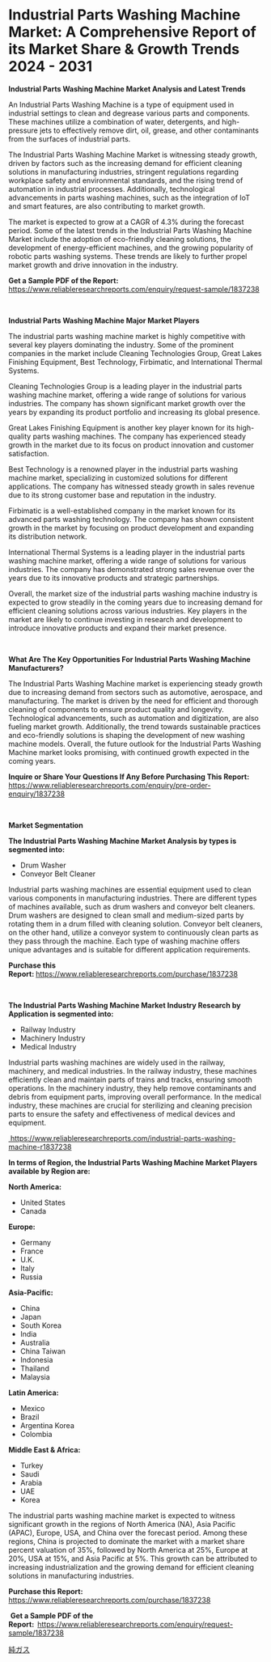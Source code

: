 <p><h1>Industrial Parts Washing Machine Market: A Comprehensive Report of its Market Share & Growth Trends 2024 - 2031</h1></p><p><strong>Industrial Parts Washing Machine Market Analysis and Latest Trends</strong></p>
<p><p>An Industrial Parts Washing Machine is a type of equipment used in industrial settings to clean and degrease various parts and components. These machines utilize a combination of water, detergents, and high-pressure jets to effectively remove dirt, oil, grease, and other contaminants from the surfaces of industrial parts.</p><p>The Industrial Parts Washing Machine Market is witnessing steady growth, driven by factors such as the increasing demand for efficient cleaning solutions in manufacturing industries, stringent regulations regarding workplace safety and environmental standards, and the rising trend of automation in industrial processes. Additionally, technological advancements in parts washing machines, such as the integration of IoT and smart features, are also contributing to market growth.</p><p>The market is expected to grow at a CAGR of 4.3% during the forecast period. Some of the latest trends in the Industrial Parts Washing Machine Market include the adoption of eco-friendly cleaning solutions, the development of energy-efficient machines, and the growing popularity of robotic parts washing systems. These trends are likely to further propel market growth and drive innovation in the industry.</p></p>
<p><strong>Get a Sample PDF of the Report:&nbsp;</strong> <a href="https://www.reliableresearchreports.com/enquiry/request-sample/1837238">https://www.reliableresearchreports.com/enquiry/request-sample/1837238</a></p>
<p>&nbsp;</p>
<p><strong>Industrial Parts Washing Machine Major Market Players</strong></p>
<p><p>The industrial parts washing machine market is highly competitive with several key players dominating the industry. Some of the prominent companies in the market include Cleaning Technologies Group, Great Lakes Finishing Equipment, Best Technology, Firbimatic, and International Thermal Systems.</p><p>Cleaning Technologies Group is a leading player in the industrial parts washing machine market, offering a wide range of solutions for various industries. The company has shown significant market growth over the years by expanding its product portfolio and increasing its global presence.</p><p>Great Lakes Finishing Equipment is another key player known for its high-quality parts washing machines. The company has experienced steady growth in the market due to its focus on product innovation and customer satisfaction.</p><p>Best Technology is a renowned player in the industrial parts washing machine market, specializing in customized solutions for different applications. The company has witnessed steady growth in sales revenue due to its strong customer base and reputation in the industry.</p><p>Firbimatic is a well-established company in the market known for its advanced parts washing technology. The company has shown consistent growth in the market by focusing on product development and expanding its distribution network.</p><p>International Thermal Systems is a leading player in the industrial parts washing machine market, offering a wide range of solutions for various industries. The company has demonstrated strong sales revenue over the years due to its innovative products and strategic partnerships.</p><p>Overall, the market size of the industrial parts washing machine industry is expected to grow steadily in the coming years due to increasing demand for efficient cleaning solutions across various industries. Key players in the market are likely to continue investing in research and development to introduce innovative products and expand their market presence.</p></p>
<p>&nbsp;</p>
<p><strong>What Are The Key Opportunities For Industrial Parts Washing Machine Manufacturers?</strong></p>
<p><p>The Industrial Parts Washing Machine market is experiencing steady growth due to increasing demand from sectors such as automotive, aerospace, and manufacturing. The market is driven by the need for efficient and thorough cleaning of components to ensure product quality and longevity. Technological advancements, such as automation and digitization, are also fueling market growth. Additionally, the trend towards sustainable practices and eco-friendly solutions is shaping the development of new washing machine models. Overall, the future outlook for the Industrial Parts Washing Machine market looks promising, with continued growth expected in the coming years.</p></p>
<p><strong>Inquire or Share Your Questions If Any Before Purchasing This Report:</strong> <a href="https://www.reliableresearchreports.com/enquiry/pre-order-enquiry/1837238">https://www.reliableresearchreports.com/enquiry/pre-order-enquiry/1837238</a></p>
<p>&nbsp;</p>
<p><strong>Market Segmentation</strong></p>
<p><strong>The Industrial Parts Washing Machine Market Analysis by types is segmented into:</strong></p>
<p><ul><li>Drum Washer</li><li>Conveyor Belt Cleaner</li></ul></p>
<p><p>Industrial parts washing machines are essential equipment used to clean various components in manufacturing industries. There are different types of machines available, such as drum washers and conveyor belt cleaners. Drum washers are designed to clean small and medium-sized parts by rotating them in a drum filled with cleaning solution. Conveyor belt cleaners, on the other hand, utilize a conveyor system to continuously clean parts as they pass through the machine. Each type of washing machine offers unique advantages and is suitable for different application requirements.</p></p>
<p><strong>Purchase this Report:&nbsp;</strong><a href="https://www.reliableresearchreports.com/purchase/1837238">https://www.reliableresearchreports.com/purchase/1837238</a></p>
<p>&nbsp;</p>
<p><strong>The Industrial Parts Washing Machine Market Industry Research by Application is segmented into:</strong></p>
<p><ul><li>Railway Industry</li><li>Machinery Industry</li><li>Medical Industry</li></ul></p>
<p><p>Industrial parts washing machines are widely used in the railway, machinery, and medical industries. In the railway industry, these machines efficiently clean and maintain parts of trains and tracks, ensuring smooth operations. In the machinery industry, they help remove contaminants and debris from equipment parts, improving overall performance. In the medical industry, these machines are crucial for sterilizing and cleaning precision parts to ensure the safety and effectiveness of medical devices and equipment.</p></p>
<p><a href="https://www.reliableresearchreports.com/industrial-parts-washing-machine-r1837238">&nbsp;https://www.reliableresearchreports.com/industrial-parts-washing-machine-r1837238</a></p>
<p><strong>In terms of Region, the Industrial Parts Washing Machine Market Players available by Region are:</strong></p>
<p>
    <p> <strong> North America: </strong>
        <ul>
            <li>United States</li>
            <li>Canada</li>
        </ul>
        </p> 
    <p> <strong> Europe: </strong>
        <ul>
            <li>Germany</li>
            <li>France</li>
            <li>U.K.</li>
            <li>Italy</li>
            <li>Russia</li>
        </ul>
        </p> 
    <p> <strong> Asia-Pacific: </strong>
        <ul>
            <li>China</li>
            <li>Japan</li>
            <li>South Korea</li>
            <li>India</li>
            <li>Australia</li>
            <li>China Taiwan</li>
            <li>Indonesia</li>
            <li>Thailand</li>
            <li>Malaysia</li>
        </ul>
        </p> 
    <p> <strong> Latin America: </strong>
        <ul>
            <li>Mexico</li>
            <li>Brazil</li>
            <li>Argentina Korea</li>
            <li>Colombia</li>
        </ul>
        </p> 
    <p> <strong> Middle East & Africa: </strong>
        <ul>
            <li>Turkey</li>
            <li>Saudi</li>
            <li>Arabia</li>
            <li>UAE</li>
            <li>Korea</li>
        </ul>
    </p>
    </p>
<p><p>The industrial parts washing machine market is expected to witness significant growth in the regions of North America (NA), Asia Pacific (APAC), Europe, USA, and China over the forecast period. Among these regions, China is projected to dominate the market with a market share percent valuation of 35%, followed by North America at 25%, Europe at 20%, USA at 15%, and Asia Pacific at 5%. This growth can be attributed to increasing industrialization and the growing demand for efficient cleaning solutions in manufacturing industries.</p></p>
<p><strong>Purchase this Report: </strong><a href="https://www.reliableresearchreports.com/purchase/1837238">https://www.reliableresearchreports.com/purchase/1837238</a></p>
<p>&nbsp;<strong>Get a Sample PDF of the Report:&nbsp;&nbsp;</strong><a href="https://www.reliableresearchreports.com/enquiry/request-sample/1837238">https://www.reliableresearchreports.com/enquiry/request-sample/1837238</a></p>
<p><strong></strong></p>
<p><p><a href="https://github.com/SarahFahey88/Market-Research-Report-List-1/blob/main/575286436817.md">純ガス</a></p></p>
